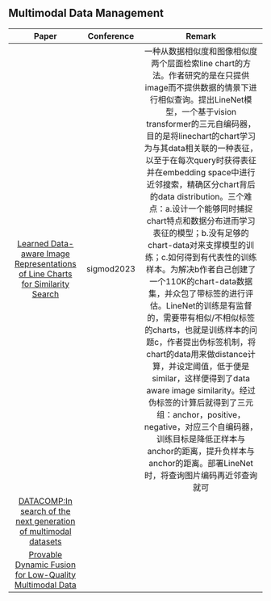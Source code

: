 ## Multimodal Data Management
| Paper | Conference | Remark |
| :---:| :---:| :---:|
|[Learned Data-aware Image Representations of Line Charts for Similarity Search](https://dl.acm.org/doi/pdf/10.1145/3588942)|sigmod2023|一种从数据相似度和图像相似度两个层面检索line chart的方法。作者研究的是在只提供image而不提供数据的情景下进行相似查询。提出LineNet模型，一个基于vision transformer的三元自编码器，目的是将linechart的chart学习为与其data相关联的一种表征，以至于在每次query时获得表征并在embedding space中进行近邻搜索，精确区分chart背后的data distribution。三个难点：a.设计一个能够同时捕捉chart特点和数据分布进而学习表征的模型；b.没有足够的chart-data对来支撑模型的训练；c.如何得到有代表性的训练样本。为解决b作者自己创建了一个110K的chart-data数据集，并众包了带标签的进行评估。LineNet的训练是有监督的，需要带有相似/不相似标签的charts，也就是训练样本的问题c，作者提出伪标签机制，将chart的data用来做distance计算，并设定阈值，低于便是similar，这样便得到了data aware image similarity。经过伪标签的计算后就得到了三元组：anchor，positive，negative，对应三个自编码器，训练目标是降低正样本与anchor的距离，提升负样本与anchor的距离。部署LineNet时，将查询图片编码再近邻查询就可|
|[DATACOMP:In search of the next generation of multimodal datasets](https://proceedings.neurips.cc/paper_files/paper/2023/file/56332d41d55ad7ad8024aac625881be7-Paper-Datasets_and_Benchmarks.pdf)|
|[Provable Dynamic Fusion for Low-Quality Multimodal Data](https://proceedings.mlr.press/v202/zhang23ar/zhang23ar.pdf)|

